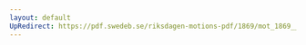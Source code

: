 ```yaml
---
layout: default
UpRedirect: https://pdf.swedeb.se/riksdagen-motions-pdf/1869/mot_1869__ak__00343/mot_1869__ak__00343_008.pdf
---
```

